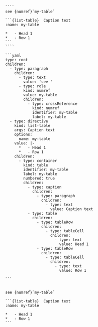 `````{tabbed} Markup
````
see {numref}`my-table`

```{list-table}  Caption text
:name: my-table

*   - Head 1
*   - Row 1
```
````
`````

`````{tabbed} AST
```yaml
type: root
children:
  - type: paragraph
    children:
      - type: text
        value: 'see '
      - type: role
        kind: numref
        value: my-table
        children:
          - type: crossReference
            kind: numref
            identifier: my-table
            label: my-table
  - type: directive
    kind: list-table
    args: Caption text
    options:
      name: my-table
    value: |-
      *   - Head 1
      *   - Row 1
    children:
      - type: container
        kind: table
        identifier: my-table
        label: my-table
        numbered: true
        children:
          - type: caption
            children:
              - type: paragraph
                children:
                  - type: text
                    value: Caption text
          - type: table
            children:
              - type: tableRow
                children:
                  - type: tableCell
                    children:
                      - type: text
                        value: Head 1
              - type: tableRow
                children:
                  - type: tableCell
                    children:
                      - type: text
                        value: Row 1

```
`````

`````{tabbed} Render

see {numref}`my-table`

```{list-table}  Caption text
:name: my-table

*   - Head 1
*   - Row 1
```

`````

